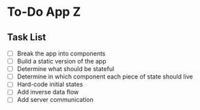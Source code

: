 # To-Do App Z

## Task List

- [ ] Break the app into components
- [ ] Build a static version of the app
- [ ] Determine what should be stateful
- [ ] Determine in which component each piece of state should live
- [ ] Hard-code initial states
- [ ] Add inverse data flow
- [ ] Add server communication
